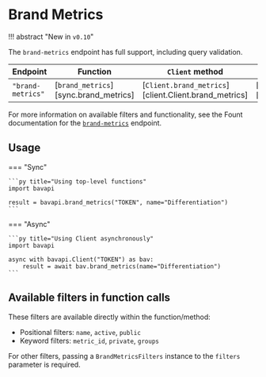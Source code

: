 # Brand Metrics

!!! abstract "New in `v0.10`"

The `brand-metrics` endpoint has full support, including query validation.

| Endpoint          | Function                              | `Client` method                                       | Filters class                                        |
| ----------------- | ------------------------------------- | ----------------------------------------------------- | ---------------------------------------------------- |
| `"brand-metrics"` | [`brand_metrics`][sync.brand_metrics] | [`Client.brand_metrics`][client.Client.brand_metrics] | [`BrandMetricsFilters`][filters.BrandMetricsFilters] |

For more information on available filters and functionality, see the Fount documentation for the [`brand-metrics`](https://developer.wppbav.com/docs/2.x/core-resources/brand-metrics) endpoint.

## Usage

=== "Sync"

    ```py title="Using top-level functions"
    import bavapi

    result = bavapi.brand_metrics("TOKEN", name="Differentiation")
    ```

=== "Async"

    ```py title="Using Client asynchronously"
    import bavapi

    async with bavapi.Client("TOKEN") as bav:
        result = await bav.brand_metrics(name="Differentiation")
    ```

## Available filters in function calls

These filters are available directly within the function/method:

- Positional filters: `name`, `active`, `public`
- Keyword filters: `metric_id`, `private`, `groups`

For other filters, passing a `BrandMetricsFilters` instance to the `filters` parameter is required.
